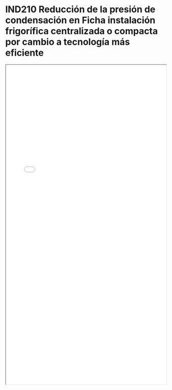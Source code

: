 # IND210  Reducción de la presión de condensación en Ficha instalación frigorífica centralizada o compacta por cambio a tecnología más eficiente

<iframe src="../IND210  Reducción de la presión de condensación en Ficha instalación frigorífica centralizada o compacta por cambio a tecnología más eficiente.pdf" width="100%" height="1000px"></iframe>
